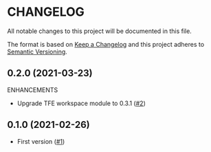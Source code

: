 # CHANGELOG

All notable changes to this project will be documented in this file.

The format is based on [Keep a Changelog](http://keepachangelog.com/) and this project adheres to [Semantic Versioning](http://semver.org/).

## 0.2.0 (2021-03-23)

ENHANCEMENTS

* Upgrade TFE workspace module to 0.3.1 ([#2](https://github.com/schubergphilis/terraform-aws-mcaf-avm/pull/2))

## 0.1.0 (2021-02-26)

* First version ([#1](https://github.com/schubergphilis/terraform-aws-mcaf-avm/pull/1))
